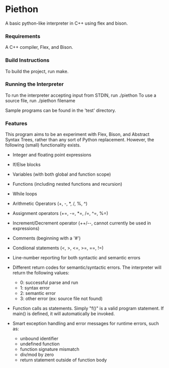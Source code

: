 Piethon
============
A basic python-like interpreter in C++ using flex and bison.

### Requirements
A C++ compiler, Flex, and Bison.

### Build Instructions
To build the project, run make.

### Running the Interpreter
To run the interpreter accepting input from STDIN, run ./piethon
To use a source file, run ./piethon filename

Sample programs can be found in the 'test' directory.


### Features
This program aims to be an experiment with Flex, Bison, and Abstract Syntax
Trees, rather than any sort of Python replacement. However, the following
(small) functionality exists.

* Integer and floating point expressions
* If/Else blocks
* Variables (with both global and function scope)
* Functions (including nested functions and recursion)
* While loops
* Arithmetic Operators (+, -, *, /, %, ^)
* Assignment operators (+=, -=, *=, /=, ^=, %=)
* Increment/Decrement operator (++/--, cannot currently be used in expressions)
* Comments (beginning with a '#')
* Condiional statements (<, >, <=, >=, ==, !=)
* Line-number reporting for both syntactic and semantic errors
* Different return codes for semantic/syntactic errors. The interpreter will return the following values:
   - 0: successful parse and run
   - 1: syntax error
   - 2: semantic error
   - 3: other error (ex: source file not found)

* Function calls as statements. Simply "f()" is a valid program statement. If main() is defined, it will automatically be invoked.
* Smart exception handling and error messages for runtime   errors, such as:
   - unbound identifier
   - undefined function
   - function signature mismatch
   - div/mod by zero
   - return statement outside of function body

